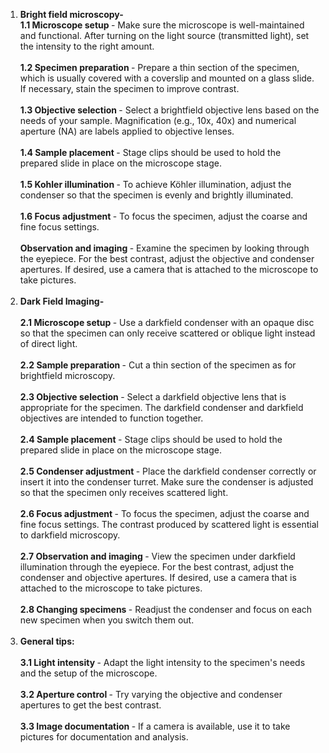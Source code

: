 1. <b>Bright field microscopy-  </b> <br>
 <b>1.1	Microscope setup </b>- Make sure the microscope is well-maintained and functional.  After turning on the light source (transmitted light), set the intensity to the right amount. <br><br>
	 <b>1.2	Specimen preparation </b>- Prepare a thin section of the specimen, which is usually covered with a coverslip and mounted on a glass slide. If necessary, stain the specimen to improve contrast.<br><br>
 <b>1.3	Objective selection </b>- Select a brightfield objective lens based on the needs of your sample. Magnification (e.g., 10x, 40x) and numerical aperture (NA) are labels applied to objective lenses.<br><br>
	 <b>1.4	Sample placement </b>- Stage clips should be used to hold the prepared slide in place on the microscope stage.<br><br>
 <b>1.5 Kohler illumination </b>- To achieve Köhler illumination, adjust the condenser so that the specimen is evenly and brightly illuminated.<br><br>
	 <b>1.6	Focus adjustment </b>- To focus the specimen, adjust the coarse and fine focus settings.<br><br>
	 <b>Observation and imaging </b>- Examine the specimen by looking through the eyepiece. For the best contrast, adjust the objective and condenser apertures. If desired, use a camera that is attached to the microscope to take pictures.<br><br>
2.  <b>Dark Field Imaging-  </b><br><br>
	 <b>2.1 Microscope setup </b>- Use a darkfield condenser with an opaque disc so that the specimen can only receive scattered or oblique light instead of direct light.<br><br>
	 <b>2.2 Sample preparation </b>- Cut a thin section of the specimen as for brightfield microscopy.<br><br>
	 <b>2.3 Objective selection </b>- Select a darkfield objective lens that is appropriate for the specimen. The darkfield condenser and darkfield objectives are intended to function together.<br><br>
	 <b>2.4 Sample placement </b>- Stage clips should be used to hold the prepared slide in place on the microscope stage.<br><br>
	 <b>2.5 Condenser adjustment </b>- Place the darkfield condenser correctly or insert it into the condenser turret. Make sure the condenser is adjusted so that the specimen only receives scattered light.<br><br>
	 <b>2.6 Focus adjustment </b>- To focus the specimen, adjust the coarse and fine focus settings. The contrast produced by scattered light is essential to darkfield microscopy.<br><br>
 <b>2.7 Observation and imaging </b>- View the specimen under darkfield illumination through the eyepiece.  For the best contrast, adjust the condenser and objective apertures. If desired, use a camera that is attached to the microscope to take pictures.<br><br>
 <b>2.8 Changing specimens </b>- Readjust the condenser and focus on each new specimen when you switch them out.<br><br>
3.  <b>General tips: </b><br><br>
	 <b>3.1 Light intensity </b>- Adapt the light intensity to the specimen's needs and the setup of the microscope.<br><br>
	 <b>3.2 Aperture control </b>- Try varying the objective and condenser apertures to get the best contrast.<br><br>
	 <b>3.3 Image documentation </b>- If a camera is available, use it to take pictures for documentation and analysis.

